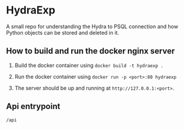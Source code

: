 # HydraExp

A small repo for understanding the Hydra to PSQL connection and how Python objects can be stored and deleted in it.

## How to build and run the docker nginx server

1. Build the docker container using `docker build -t hydraexp .`

2. Run the docker container using `docker run -p <port>:80 hydraexp`

3. The server should be up and running at `http://127.0.0.1:<port>`.

## Api entrypoint
`/api`
